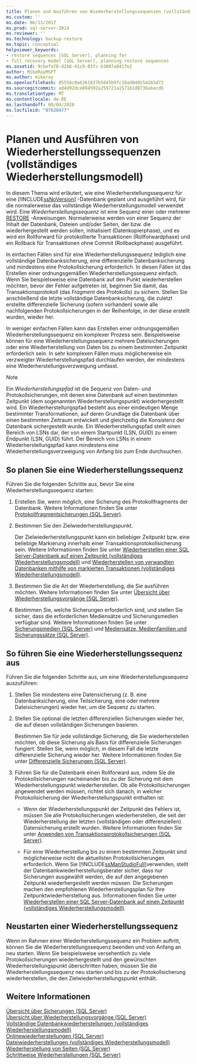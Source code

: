 ```yaml
---
title: Planen und Ausführen von Wiederherstellungssequenzen (vollständiges Wiederherstellungsmodell) | Microsoft-Dokumentation
ms.custom: ''
ms.date: 06/13/2017
ms.prod: sql-server-2014
ms.reviewer: ''
ms.technology: backup-restore
ms.topic: conceptual
helpviewer_keywords:
- restore sequences [SQL Server], planning for
- full recovery model [SQL Server], planning restore sequences
ms.assetid: 9cbefaf8-d2b6-41c9-83fc-b3807a841fe2
author: MikeRayMSFT
ms.author: mikeray
ms.openlocfilehash: 85558c0a6361837b5645b9fc38ad040254265d72
ms.sourcegitcommit: ad4d92dce894592a259721a1571b1d8736abacdb
ms.translationtype: MT
ms.contentlocale: de-DE
ms.lasthandoff: 08/04/2020
ms.locfileid: "87620477"
---
```

# <a name="plan-and-perform-restore-sequences-full-recovery-model"></a>Planen und Ausführen von Wiederherstellungssequenzen (vollständiges Wiederherstellungsmodell)
  In diesem Thema wird erläutert, wie eine Wiederherstellungssequenz für eine [!INCLUDE[ssNoVersion](../../includes/ssnoversion-md.md)] -Datenbank geplant und ausgeführt wird, für die normalerweise das vollständige Wiederherstellungsmodell verwendet wird. Eine *Wiederherstellungssequenz* ist eine Sequenz einer oder mehrerer [RESTORE](/sql/t-sql/statements/restore-statements-transact-sql) -Anweisungen. Normalerweise werden von einer Sequenz der Inhalt der Datenbank, Dateien und/oder Seiten, der bzw. die wiederhergestellt werden sollen, initialisiert (Datenkopierphase), und es wird ein Rollforward für protokollierte Transaktionen (Rollforwardphase) und ein Rollback für Transaktionen ohne Commit (Rollbackphase) ausgeführt.  
  
 In einfachen Fällen sind für eine Wiederherstellungssequenz lediglich eine vollständige Datenbanksicherung, eine differenzielle Datenbanksicherung und mindestens eine Protokollsicherung erforderlich. In diesen Fällen ist das Erstellen einer ordnungsgemäßen Wiederherstellungssequenz einfach. Wenn Sie beispielsweise eine Datenbank auf den Punkt wiederherstellen möchten, bevor der Fehler aufgetreten ist, beginnen Sie damit, das Transaktionsprotokoll (das *Fragment* des Protokolls) zu sichern. Stellen Sie anschließend die letzte vollständige Datenbanksicherung, die zuletzt erstellte differenzielle Sicherung (sofern vorhanden) sowie alle nachfolgenden Protokollsicherungen in der Reihenfolge, in der diese erstellt wurden, wieder her.  
  
 In weniger einfachen Fällen kann das Erstellen einer ordnungsgemäßen Wiederherstellungssequenz ein komplexer Prozess sein. Beispielsweise können für eine Wiederherstellungssequenz mehrere Dateisicherungen oder eine Wiederherstellung von Daten bis zu einem bestimmten Zeitpunkt erforderlich sein. In sehr komplexen Fällen muss möglicherweise ein verzweigter Wiederherstellungspfad durchlaufen werden, der mindestens eine Wiederherstellungsverzweigung umfasst.  
  
> [!NOTE]  
>  Ein *Wiederherstellungspfad* ist die Sequenz von Daten- und Protokollsicherungen, mit denen eine Datenbank auf einen bestimmten Zeitpunkt (dem sogenannten Wiederherstellungspunkt) wiederhergestellt wird. Ein Wiederherstellungspfad besteht aus einer eindeutigen Menge bestimmter Transformationen, auf deren Grundlage die Datenbank über einen bestimmten Zeitraum entwickelt und gleichzeitig die Konsistenz der Datenbank sichergestellt wurde. Ein Wiederherstellungspfad stellt einen Bereich von LSNs dar, der von einem Startpunkt (LSN, GUID) zu einem Endpunkt (LSN, GUID) führt. Der Bereich von LSNs in einem Wiederherstellungspfad kann mindestens eine Wiederherstellungsverzweigung von Anfang bis zum Ende durchsuchen.  
  
## <a name="to-plan-a-restore-sequence"></a>So planen Sie eine Wiederherstellungssequenz  
 Führen Sie die folgenden Schritte aus, bevor Sie eine Wiederherstellungssequenz starten:  
  
1.  Erstellen Sie, wenn möglich, eine Sicherung des Protokollfragments der Datenbank. Weitere Informationen finden Sie unter [Protokollfragmentsicherungen &#40;SQL Server&#41;](tail-log-backups-sql-server.md).  
  
2.  Bestimmen Sie den Zielwiederherstellungspunkt.  
  
     Der Zielwiederherstellungspunkt kann ein beliebiger Zeitpunkt bzw. eine beliebige Markierung innerhalb einer Transaktionsprotokollsicherung sein. Weitere Informationen finden Sie unter [Wiederherstellen einer SQL Server-Datenbank auf einen Zeitpunkt &#40;vollständiges Wiederherstellungsmodell&#41;](restore-a-sql-server-database-to-a-point-in-time-full-recovery-model.md) und [Wiederherstellen von verwandten Datenbanken mithilfe von markierten Transaktionen &#40;vollständiges Wiederherstellungsmodell&#41;](use-marked-transactions-to-recover-related-databases-consistently.md).  
  
3.  Bestimmen Sie die Art der Wiederherstellung, die Sie ausführen möchten. Weitere Informationen finden Sie unter [Übersicht über Wiederherstellungsvorgänge &#40;SQL Server&#41;](restore-and-recovery-overview-sql-server.md).  
  
4.  Bestimmen Sie, welche Sicherungen erforderlich sind, und stellen Sie sicher, dass die erforderlichen Mediensätze und Sicherungsmedien verfügbar sind. Weitere Informationen finden Sie unter [Sicherungsmedien &#40;SQL Server&#41;](backup-devices-sql-server.md) und [Mediensätze, Medienfamilien und Sicherungssätze &#40;SQL Server&#41;](media-sets-media-families-and-backup-sets-sql-server.md).  
  
## <a name="to-perform-a-restore-sequence"></a>So führen Sie eine Wiederherstellungssequenz aus  
 Führen Sie die folgenden Schritte aus, um eine Wiederherstellungssequenz auszuführen:  
  
1.  Stellen Sie mindestens eine Datensicherung (z. B. eine Datenbanksicherung, eine Teilsicherung, eine oder mehrere Dateisicherungen) wieder her, um die Sequenz zu starten.  
  
2.  Stellen Sie optional die letzten differenziellen Sicherungen wieder her, die auf diesen vollständigen Sicherungen basieren.  
  
     Bestimmen Sie für jede vollständige Sicherung, die Sie wiederherstellen möchten, ob diese Sicherung als Basis für differenzielle Sicherungen fungiert. Stellen Sie, wenn möglich, in diesem Fall die letzte differenzielle Sicherung wieder her. Weitere Informationen finden Sie unter [Differenzielle Sicherungen &#40;SQL Server&#41;](differential-backups-sql-server.md).  
  
3.  Führen Sie für die Datenbank einen Rollforward aus, indem Sie die Protokollsicherungen nacheinander bis zu der Sicherung mit dem Wiederherstellungspunkt wiederherstellen. Ob alle Protokollsicherungen angewendet werden müssen, richtet sich danach, in welcher Protokollsicherung der Wiederherstellungspunkt enthalten ist:  
  
    -   Wenn der Wiederherstellungspunkt der Zeitpunkt des Fehlers ist, müssen Sie alle Protokollsicherungen wiederherstellen, die seit der Wiederherstellung der letzten (vollständigen oder differenziellen) Datensicherung erstellt wurden. Weitere Informationen finden Sie unter [Anwenden von Transaktionsprotokollsicherungen &#40;SQL Server&#41;](transaction-log-backups-sql-server.md).  
  
    -   Für eine Wiederherstellung bis zu einem bestimmten Zeitpunkt sind möglicherweise nicht die aktuellsten Protokollsicherungen erforderlich. Wenn Sie [!INCLUDE[ssManStudioFull](../../includes/ssmanstudiofull-md.md)]verwenden, stellt der Datenbankwiederherstellungsberater sicher, dass nur Sicherungen ausgewählt werden, die auf den angegebenen Zeitpunkt wiederhergestellt werden müssen. Die Sicherungen machen den empfohlenen Wiederherstellungsplan für Ihre Zeitpunktwiederherstellung aus. Informationen finden Sie unter [Wiederherstellen einer SQL Server-Datenbank auf einen Zeitpunkt &#40;vollständiges Wiederherstellungsmodell&#41;](restore-a-sql-server-database-to-a-point-in-time-full-recovery-model.md).  
  
## <a name="restarting-a-restore-sequence"></a>Neustarten einer Wiederherstellungssequenz  
 Wenn im Rahmen einer Wiederherstellungssequenz ein Problem auftritt, können Sie die Wiederherstellungssequenz beenden und von Anfang an neu starten. Wenn Sie beispielsweise versehentlich zu viele Protokollsicherungen wiederhergestellt und den gewünschten Wiederherstellungspunkt überschritten haben, müssen Sie die Wiederherstellungssequenz neu starten und bis zu der Protokollsicherung wiederherstellen, die den Zielwiederherstellungspunkt enthält.  
  
## <a name="see-also"></a>Weitere Informationen  
 [Übersicht über Sicherungen &#40;SQL Server&#41;](backup-overview-sql-server.md)   
 [Übersicht über Wiederherstellungsvorgänge &#40;SQL Server&#41;](restore-and-recovery-overview-sql-server.md)   
 [Vollständige Datenbankwiederherstellungen &#40;vollständiges Wiederherstellungsmodell&#41;](complete-database-restores-full-recovery-model.md)   
 [Onlinewiederherstellungen &#40;SQL Server&#41;](online-restore-sql-server.md)   
 [Dateiwiederherstellungen &#40;vollständiges Wiederherstellungsmodell&#41;](file-restores-full-recovery-model.md)   
 [Wiederherstellung von Seiten &#40;SQL Server&#41;](restore-pages-sql-server.md)   
 [Schrittweise Wiederherstellungen &#40;SQL Server&#41;](piecemeal-restores-sql-server.md)  
  
  
